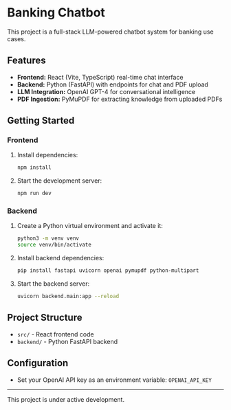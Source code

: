 # Banking Chatbot

This project is a full-stack LLM-powered chatbot system for banking use cases.

## Features

- **Frontend:** React (Vite, TypeScript) real-time chat interface
- **Backend:** Python (FastAPI) with endpoints for chat and PDF upload
- **LLM Integration:** OpenAI GPT-4 for conversational intelligence
- **PDF Ingestion:** PyMuPDF for extracting knowledge from uploaded PDFs

## Getting Started

### Frontend

1. Install dependencies:
   ```sh
   npm install
   ```
2. Start the development server:
   ```sh
   npm run dev
   ```

### Backend

1. Create a Python virtual environment and activate it:
   ```sh
   python3 -m venv venv
   source venv/bin/activate
   ```
2. Install backend dependencies:
   ```sh
   pip install fastapi uvicorn openai pymupdf python-multipart
   ```
3. Start the backend server:
   ```sh
   uvicorn backend.main:app --reload
   ```

## Project Structure

- `src/` - React frontend code
- `backend/` - Python FastAPI backend

## Configuration

- Set your OpenAI API key as an environment variable: `OPENAI_API_KEY`

---

This project is under active development.
